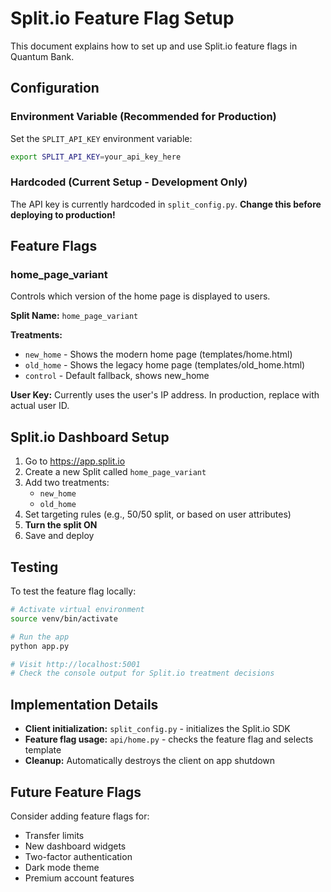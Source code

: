 # Split.io Feature Flag Setup

This document explains how to set up and use Split.io feature flags in Quantum Bank.

## Configuration

### Environment Variable (Recommended for Production)
Set the `SPLIT_API_KEY` environment variable:
```bash
export SPLIT_API_KEY=your_api_key_here
```

### Hardcoded (Current Setup - Development Only)
The API key is currently hardcoded in `split_config.py`. **Change this before deploying to production!**

## Feature Flags

### home_page_variant
Controls which version of the home page is displayed to users.

**Split Name:** `home_page_variant`

**Treatments:**
- `new_home` - Shows the modern home page (templates/home.html)
- `old_home` - Shows the legacy home page (templates/old_home.html)
- `control` - Default fallback, shows new_home

**User Key:** Currently uses the user's IP address. In production, replace with actual user ID.

## Split.io Dashboard Setup

1. Go to https://app.split.io
2. Create a new Split called `home_page_variant`
3. Add two treatments:
   - `new_home`
   - `old_home`
4. Set targeting rules (e.g., 50/50 split, or based on user attributes)
5. **Turn the split ON**
6. Save and deploy

## Testing

To test the feature flag locally:

```bash
# Activate virtual environment
source venv/bin/activate

# Run the app
python app.py

# Visit http://localhost:5001
# Check the console output for Split.io treatment decisions
```

## Implementation Details

- **Client initialization:** `split_config.py` - initializes the Split.io SDK
- **Feature flag usage:** `api/home.py` - checks the feature flag and selects template
- **Cleanup:** Automatically destroys the client on app shutdown

## Future Feature Flags

Consider adding feature flags for:
- Transfer limits
- New dashboard widgets
- Two-factor authentication
- Dark mode theme
- Premium account features
